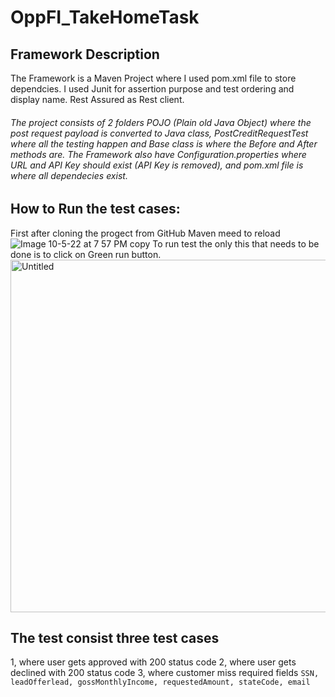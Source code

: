 # OppFI_TakeHomeTask
## Framework Description
The Framework is a Maven Project where I used pom.xml file to store dependcies. I used Junit for assertion purpose and test ordering and display name.
Rest Assured as Rest client.


###### The project consists of 2 folders POJO (Plain old Java Object) where the post request payload is converted to Java class, PostCreditRequestTest where all the testing happen and Base class is where the Before and After methods are. The Framework also have Configuration.properties where URL and API Key should exist (API Key is removed), and pom.xml file is where all dependecies exist.

## How to Run the test cases:
First after cloning the progect from GitHub Maven meed to reload
![Image 10-5-22 at 7 57 PM copy](https://user-images.githubusercontent.com/78940196/194190799-6da1dc81-6c48-4864-934f-70c130f1d13e.jpeg)
 To run test the only this that needs to be done is to click on Green run button.
 <img width="564" alt="Untitled" src="https://user-images.githubusercontent.com/78940196/194191775-95d6112c-7edf-44a2-9a2b-c03558737085.png">
 
## The test consist three test cases 
1, where user gets approved with 200 status code
2, where user gets declined with 200 status code 
3, where customer miss required fields ``SSN, leadOfferlead, gossMonthlyIncome, requestedAmount, stateCode, email``


 

